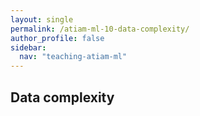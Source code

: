 ```yaml
---
layout: single
permalink: /atiam-ml-10-data-complexity/
author_profile: false
sidebar:
  nav: "teaching-atiam-ml"
---
```


## Data complexity

